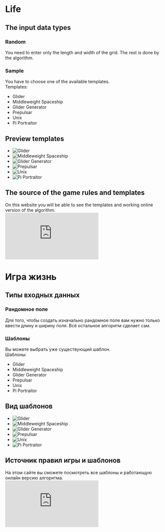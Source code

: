 # Life
## The input data types
### Random
You need to enter only the length and width of the grid. The rest is done by the algorithm.
### Sample
You have to choose one of the available templates.  
Templates:
* Glider
* Middleweight Spaceship
* Glider Generator
* Prepulsar
* Unix
* Pi Portraitor
## Preview templates
* ![Glider](https://imgur.com/DEinksf.png)
* ![Middleweight Spaceship](https://imgur.com/36xoXi1.png)
* ![Glider Generator](https://imgur.com/ebrGKJ3.png)
* ![Prepulsar](https://imgur.com/ytqz7sn.png)
* ![Unix](https://imgur.com/S9mno7b.png)
* ![Pi Portraitor](https://imgur.com/p2yTape.png)
## The source of the game rules and templates
On this website you will be able to see the templates and working online version of the algorithm.  
![michurin.net](http://www.michurin.net/online-tools/life-game.html)

# Игра жизнь
## Типы входных данных
### Рандомное поле
Для того, чтобы создать изначально рандомное поле вам нужно только ввести длину и ширину поля. Всё остальное алгоритм сделает сам.
### Шаблоны
Вы можете выбрать уже существующий шаблон.  
Шаблоны:
* Glider
* Middleweight Spaceship
* Glider Generator
* Prepulsar
* Unix
* Pi Portraitor
## Вид шаблонов
* ![Glider](https://imgur.com/DEinksf.png)
* ![Middleweight Spaceship](https://imgur.com/36xoXi1.png)
* ![Glider Generator](https://imgur.com/ebrGKJ3.png)
* ![Prepulsar](https://imgur.com/ytqz7sn.png)
* ![Unix](https://imgur.com/S9mno7b.png)
* ![Pi Portraitor](https://imgur.com/p2yTape.png)
## Источник правил игры и шаблонов
На этом сайте вы сможете посмотреть все шаблоны и работающую онлайн версию алгоритма.  
![michurin.net](http://www.michurin.net/online-tools/life-game.html)
